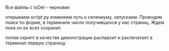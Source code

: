 Все файлы с toDel - черновик

открываем script.py
изменяем путь к селениуму, запускаем.
Проводим поиск по форме, в терминале число получившихся у нас страниц.
Ждем пока он их всех сохранит.

потом скрипт в качестве демонстрации распарсит и распечатает в терминал первую страницу